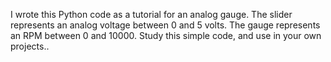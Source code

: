 I wrote this Python code as a tutorial for an analog gauge. The slider represents an analog voltage between 0 and 5 volts. The gauge represents an RPM between 0 and 10000. Study this simple code, and use in your own projects..
